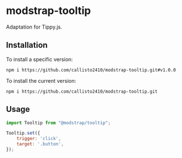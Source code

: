 # modstrap-tooltip

Adaptation for Tippy.js.

## Installation

To install a specific version:
```shell script
npm i https://github.com/callisto2410/modstrap-tooltip.git#v1.0.0
```

To install the current version:
```shell script
npm i https://github.com/callisto2410/modstrap-tooltip.git
```

## Usage

```javascript
import Tooltip from "@modstrap/tooltip";

Tooltip.set({
    trigger: 'click',
    target: '.button',
});
```
